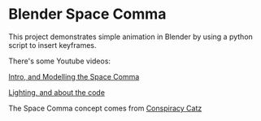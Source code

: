 # Blender Space Comma

This project demonstrates simple animation in Blender by using a python script to insert keyframes.

There's some Youtube videos:

[Intro, and Modelling the Space Comma]( https://youtu.be/jO5cqCbOInM) 

[Lighting, and about the code]( https://youtu.be/aiAEVuqv_FM) 
 
 The Space Comma concept comes from [Conspiracy Catz](https://www.youtube.com/channel/UCbuO3qj9_dSjnKQf-LhRqPA) 


